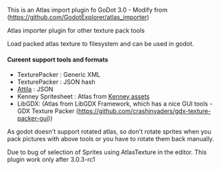 This is an Atlas import plugin fo GoDot 3.0 - Modify from 
(https://github.com/GodotExplorer/atlas_importer)

Atlas importer plugin for other texture pack tools

Load packed atlas texture to filesystem and can be used in godot.

#### Cureent support tools and formats
- TexturePacker : Generic XML
- TexturePacker : JSON hash
- [Attila](https://github.com/r-lyeh/attila) : JSON
- Kenney Spritesheet : Atlas from [Kenney assets](http://kenney.nl/assets)
- LibGDX: (Atlas from LibGDX Framework, which has a nice GUI tools - GDX Texture Packer (https://github.com/crashinvaders/gdx-texture-packer-gui))

As godot doesn't support rotated atlas, so don't rotate sprites when you pack pictures with above tools or you have to rotate them back manually.

Due to bug of selection of Sprites using AtlasTexture in the editor. This plugin work only after 3.0.3-rc1
